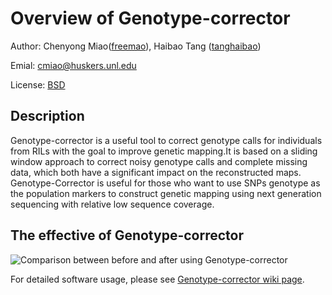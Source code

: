 # Overview of Genotype-corrector

Author: Chenyong Miao([freemao](http://github.com/freemao)), Haibao Tang ([tanghaibao](http://github.com/tanghaibao))

Emial: <cmiao@huskers.unl.edu>

License: [BSD](https://github.com/freemao/Genotype-corrector/blob/master/LICENSE)

## Description
Genotype-corrector is a useful tool to correct genotype calls for individuals
from RILs with the goal to improve genetic mapping.It is based on a sliding
window approach to correct noisy genotype calls and complete missing data,
which both have a significant impact on the reconstructed maps. Genotype-Corrector
is useful for those who want to use SNPs genotype as the population markers
to construct genetic mapping using next generation sequencing with relative
low sequence coverage.

## The effective of Genotype-corrector
![Comparison between before and after using Genotype-corrector](https://github.com/freemao/pics/blob/master/comparison.jpg)


For detailed software usage, please see [Genotype-corrector wiki page](https://github.com/freemao/Genotype-corrector/wiki/Genotype-Corrector).
